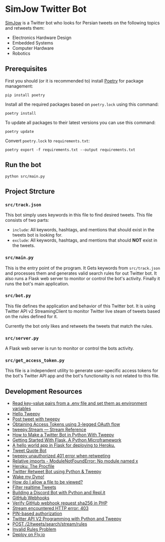 # SimJow Twitter Bot

[SimJow](https://twitter.com/SimJow) is a Twitter bot who looks for Persian tweets on the following topics and retweets them:

- Electronics Hardware Design
- Embedded Systems
- Computer Hardware
- Robotics

## Prerequisites

First you should (or it is recommended to) install [Poetry](https://python-poetry.org/) for package management:

```console
pip install poetry
```

Install all the required packages based on `poetry.lock` using this command:

```console
poetry install
```

To update all packages to their latest versions you can use this command:

```console
poetry update
```

Convert `poetry.lock` to `requirements.txt`:

```console
poetry export -f requirements.txt --output requirements.txt
```

## Run the bot

```console
python src/main.py
```

## Project Strcture

### `src/track.json`

This bot simply uses keywords in this file to find desired tweets.
This file consists of two parts:
- `include`: All keywords, hashtags, and mentions that should exist in the tweets bot is looking for.
- `exclude`: All keywords, hashtags, and mentions that should **NOT** exist in the tweets.

### `src/main.py`

This is the entry point of the program. It Gets keywords from `src/track.json` and processes them and
generates valid search rules for out Twitter bot. It also runs a Flask web server to monitor or control
the bot's activity. Finally it runs the bot's main application.

### `src/bot.py`

This file defines the application and behavior of this Twitter bot.
It is using Twitter API v2 StreamingClient to monitor Twitter live steam of tweets
based on the rules defined for it.

Currently the bot only likes and retweets the tweets that match the rules. 

### `src/server.py`

A Flask web server is run to monitor or control the bots activity.

### `src/get_access_token.py`

This file is a independent utility to generate user-specific access tokens for the bot's Twitter API app
and the bot's functionality is not related to this file.


## Development Resources

- [Read key-value pairs from a .env file and set them as environment variables](https://github.com/theskumar/python-dotenv)
- [Hello Tweepy](https://docs.tweepy.org/en/stable/getting_started.html)
- [Post tweet with tweepy](https://stackoverflow.com/questions/19337672/post-tweet-with-tweepy)
- [Obtaining Access Tokens using 3-legged OAuth flow](https://developer.twitter.com/en/docs/authentication/oauth-1-0a/obtaining-user-access-tokens)
- [tweepy.Stream — Stream Reference](https://docs.tweepy.org/en/stable/stream.html)
- [How to Make a Twitter Bot in Python With Tweepy](https://realpython.com/twitter-bot-python-tweepy)
- [Getting Started With Flask, A Python Microframework](https://scotch.io/tutorials/getting-started-with-flask-a-python-microframework)
- [A hello world app in Flask for deploying to Heroku.](https://github.com/leah/hello-flask-heroku)
- [Tweet Quote Bot](https://github.com/adamichelle/tweet-quote-bot)
- [tweepy unauthorized 401 error when retweeting](https://stackoverflow.com/questions/69563386/tweepy-unauthorized-401-error-when-retweeting)
- [Relative imports - ModuleNotFoundError: No module named x](https://stackoverflow.com/questions/43728431/relative-imports-modulenotfounderror-no-module-named-x)
- [Heroku: The Procfile](https://devcenter.heroku.com/articles/procfile)
- [Twitter Retweet Bot using Python & Tweepy](https://github.com/0xGrimnir/Simple-Retweet-Bot)
- [Wake my Dyno!](http://wakemydyno.com/)
- [How do I allow a file to be viewed?](https://askto.pro/question/how-do-i-allow-a-file-to-be-viewed)
- [Filter realtime Tweets](https://developer.twitter.com/en/docs/twitter-api/v1/tweets/filter-realtime/guides/basic-stream-parameters)
- [Building a Discord Bot with Python and Repl.it](https://www.codementor.io/@garethdwyer/building-a-discord-bot-with-python-and-repl-it-miblcwejz#keeping-our-bot-alive)
- [GitHub Webhooks](https://docs.github.com/en/developers/webhooks-and-events/webhooks)
- [Verify GitHub webhook request sha256 in PHP](https://gist.github.com/mahdyar/711beee9fec9cab6bb2f6e48d061d077)
- [Stream encountered HTTP error: 403](https://stackoverflow.com/questions/70031766/receiving-stream-encountered-http-error-403-when-using-twitter-api-what-is-c)
- [PIN-based authorization](https://developer.twitter.com/en/docs/authentication/oauth-1-0a/pin-based-oauth)
- [Twitter API V2 Programming with Python and Tweepy](https://python.plainenglish.io/twitter-api-v2-programming-with-python-and-tweepy-f6487cd4bad9)
- [POST /2/tweets/search/stream/rules](https://developer.twitter.com/en/docs/twitter-api/tweets/filtered-stream/api-reference/post-tweets-search-stream-rules#tab0)
- [Invalid Rules Problem](https://developer.twitter.com/en/support/twitter-api/error-troubleshooting#invalid-rules)
- [Deploy on Fly.io](https://fly.io/docs/getting-started/python/)